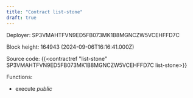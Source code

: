 ```yaml
---
title: "Contract list-stone"
draft: true
---
```

Deployer: SP3VMAHTFVN9ED5FB073MK1B8MGNCZW5VCEHFFD7C


 



Block height: 164943 (2024-09-06T16:16:41.000Z)

Source code: {{<contractref "list-stone" SP3VMAHTFVN9ED5FB073MK1B8MGNCZW5VCEHFFD7C list-stone>}}

Functions:

* execute _public_
